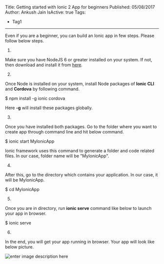 Title: Getting started with Ionic 2 App for beginners
Published: 05/08/2017
Author: Ankush Jain
IsActive: true
Tags:
  - Tag1
---
Even if you are a beginner, you can build an Ionic app in few steps. Please follow below steps.

1.  

Make sure you have NodeJS 6 or greater installed on your system. If not, then download and install it from [here](https://nodejs.org/en/download/).

2.  

Once Node is installed on your system, install Node packages of **Ionic CLI** and **Cordova** by following command.

$ npm install -g ionic cordova

Here **-g** will install these packages globally.

3.  

Once you have installed both packages. Go to the folder where you want to create app through command line and hit below command.

$ ionic start MyIonicApp

Ionic framework uses this command to generate a folder and code related files. In our case, folder name will be "MyIonicApp".

4.  

After this, go to the directory which contains your application. In our case, it will be MyIonicApp. 

$ cd MyIonicApp

5.  

Once you are in directory, run **ionic serve** command like below to launch your app in browser. 

$ ionic serve

6.  

In the end, you will get your app running in browser. Your app will look like below picture.

![enter image description here](/img/blogs/getting-started-with-ionic-2-app-for-beginners/ionic.png)

                